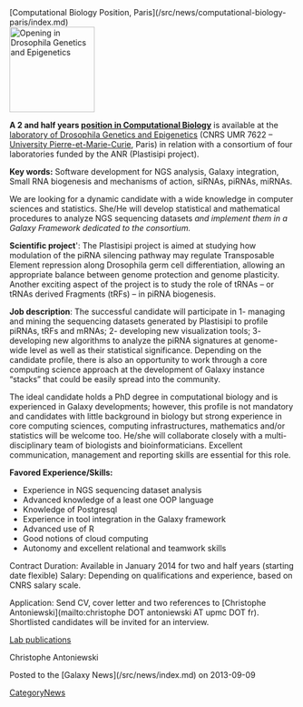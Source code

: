 <div class='newsItemHeader'>[Computational Biology Position, Paris](/src/news/computational-biology-paris/index.md)</div>

<div class='right'><a href='http://drosophile.org/GEDlab/?page_id=760'><img src="/src/images/logos/DrosophileLogo.jpg" alt="Opening in Drosophila Genetics and Epigenetics" width="150" /></a></div>

**A 2 and half years [position in Computational Biology](http://drosophile.org/GEDlab/?page_id=760)** is available at the [laboratory of Drosophila Genetics and Epigenetics](http://drosophile.org/) (CNRS UMR 7622 – [University Pierre-et-Marie-Curie](http://www.upmc.fr/en/index.html), Paris) in relation with a consortium of four laboratories funded by the ANR (Plastisipi project).

**Key words:** Software development for NGS analysis, Galaxy integration, Small RNA biogenesis and mechanisms of action, siRNAs, piRNAs, miRNAs.

We are looking for a dynamic candidate with a wide knowledge in computer sciences and statistics. She/He will develop statistical and mathematical procedures to analyze NGS sequencing datasets *and implement them in a Galaxy Framework dedicated to the consortium.*

**Scientific project**': The Plastisipi project is aimed at studying how modulation of the piRNA silencing pathway may regulate Transposable Element repression along Drosophila germ cell differentiation, allowing an appropriate balance between genome protection and genome plasticity. Another exciting aspect of the project is to study the role of tRNAs – or tRNAs derived Fragments (tRFs) – in piRNA biogenesis.

**Job description**: The successful candidate will participate in 1- managing and mining the sequencing datasets generated by Plastisipi to profile piRNAs, tRFs and mRNAs; 2- developing new visualization tools; 3- developing new algorithms to analyze the piRNA signatures at genome-wide level as well as their statistical significance. Depending on the candidate profile, there is also an opportunity to work through a core computing science approach at the development of Galaxy instance “stacks” that could be easily spread into the community.

The ideal candidate holds a PhD degree in computational biology and is experienced in Galaxy developments; however, this profile is not mandatory and candidates with little background in biology but strong experience in core computing sciences, computing infrastructures, mathematics and/or statistics will be welcome too. He/she will collaborate closely with a multi-disciplinary team of biologists and bioinformaticians. Excellent communication, management and reporting skills are essential for this role.

**Favored Experience/Skills:**
* Experience in NGS sequencing dataset analysis
* Advanced knowledge of a least one OOP language
* Knowledge of Postgresql
* Experience in tool integration in the Galaxy framework
* Advanced use of R
* Good notions of cloud computing
* Autonomy and excellent relational and teamwork skills

Contract Duration: Available in January 2014 for two and half years (starting date flexible)
Salary: Depending on qualifications and experience, based on CNRS salary scale.

Application: Send CV, cover letter and two references to [Christophe Antoniewski](mailto:christophe DOT antoniewski AT upmc DOT fr).  Shortlisted candidates will be invited for an interview.

[Lab publications](http://drosophile.org/?page_id=92)
 
Christophe Antoniewski

<div class='newsItemFooter'>Posted to the [Galaxy News](/src/news/index.md) on 2013-09-09</div>

[CategoryNews](/src/category-news/index.md)
